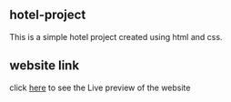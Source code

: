 ## hotel-project
This is a simple hotel project created using html and css.

## website link
click [here](https://compassionate-cray-9f76eb.netlify.com) to see the Live preview of the website
